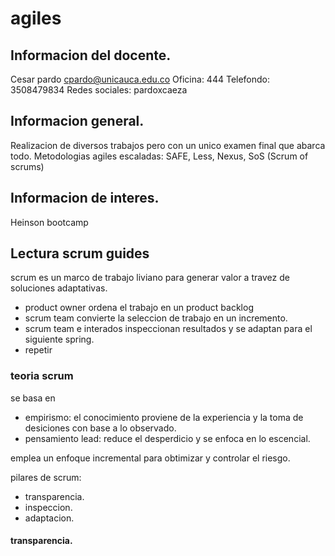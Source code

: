 # agiles

## Informacion del docente.
Cesar pardo
cpardo@unicauca.edu.co
Oficina: 444
Telefondo: 3508479834
Redes sociales: pardoxcaeza

## Informacion general.
Realizacion de diversos trabajos pero con un unico examen final que abarca todo.
Metodologias agiles escaladas: SAFE, Less, Nexus, SoS (Scrum of scrums)

## Informacion de interes.
Heinson bootcamp

## Lectura scrum guides

scrum es un marco de trabajo liviano para generar valor a travez de soluciones adaptativas.
  - product owner ordena el trabajo en un product backlog
  - scrum team convierte la seleccion de trabajo en un incremento.
  - scrum team e interados inspeccionan resultados y se adaptan para el siguiente spring.
  - repetir
 
 ### teoria scrum
 se basa en
 - empirismo: el conocimiento proviene de la experiencia y la toma de desiciones con base a lo observado.
 - pensamiento lead: reduce el desperdicio y se enfoca en lo escencial.
 
 emplea un enfoque incremental para obtimizar y controlar el riesgo.
 
 pilares de scrum:
 - transparencia.
 - inspeccion.
 - adaptacion.
 
 #### transparencia.
